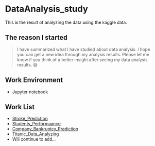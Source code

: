 # DataAnalysis_study

This is the result of analyzing the data using the kaggle data.

## The reason I started

> I have summarized what I have studied about data analysis. I hope you can get a new idea through my analysis results. Please let me know if you think of a better insight after seeing my data analysis results. :smile:

## Work Environment

- Jupyter notebook

## Work List
- [Stroke_Prediction](https://github.com/YoonHyeJu/DataAnalysis_study/blob/main/Stroke_Prediction.ipynb)
- [Students_Performaance](https://github.com/YoonHyeJu/DataAnalysis_study/blob/main/StudentsPerformace.ipynb)
- [Company_Bankruptcy_Prediction](https://github.com/YoonHyeJu/DataAnalysis_study/blob/main/Company_Bankruptcy_Prediction.ipynb)
- [Titanic_Data_Analyzing](https://github.com/YoonHyeJu/DataAnalysis_study/blob/main/Titanic_data_analyzing.ipynb)
- Will continue to add...

